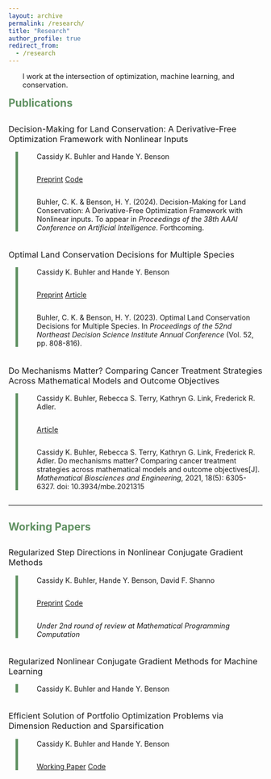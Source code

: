 ```yaml
---
layout: archive
permalink: /research/
title: "Research"
author_profile: true
redirect_from:
  - /research
---
```

<style type='text/css'>
  	h2 {
    	color: #609162;
	margin-bottom: -1em;
  	}

  	h3 {
	margin-top: 3em;
	font-weight:normal;
  	}

	
	p {
	margin-left: 2em;
	margin-bottom: -1em;
	} 

	.container {
   	 position: relative;
	margin-left: 2em;
	margin-top: 15px;
  	}	

	.vertical {
	border-left: 5px solid #609162;
	height: 100%;
	position: absolute;
	margin-left: -1em;
	margin-top: -1px;
	display: inline-block;
	}	
	

	br {
	line-height: 200%;
	}


</style>

I work at the intersection of optimization, machine learning, and conservation.



## Publications


### Decision-Making for Land Conservation: A Derivative-Free Optimization Framework with Nonlinear Inputs 


<div class="container">
  <div class="vertical"></div>

Cassidy K. Buhler and Hande Y. Benson 
<div style="line-height: 85%;">
    <br>
</div>

<a href="https://arxiv.org/abs/2308.11549" target="_blank" rel="noopener noreferrer" class = "btn--research">Preprint</a> <a href="https://github.com/cassiebuhler/conservation-dfo" target="_blank"  rel="noopener noreferrer" class = "btn--research">Code</a> 

<div style="line-height: 85%;">
    <br>
</div>

Buhler, C. K. & Benson, H. Y. (2024). Decision-Making for Land Conservation: A Derivative-Free Optimization Framework with Nonlinear inputs. To appear in <i>Proceedings of the 38th AAAI Conference on Artificial Intelligence</i>. Forthcoming. 

</div>

### Optimal Land Conservation Decisions for Multiple Species

<div class="container">
  <div class="vertical"></div>


Cassidy K. Buhler and Hande Y. Benson 

<div style="line-height: 85%;">
    <br>
</div>

<a href="https://arxiv.org/abs/2307.11863" target="_blank" rel="noopener noreferrer" class = "btn--research">Preprint</a>
<a href="https://nedsi.decisionsciences.org/wp-content/uploads/sites/5/2024/01/3134_ExOrdo-nedsi2023-Version-4.pdf" target="_blank" rel="noopener noreferrer" class = "btn--research">Article</a>

<div style="line-height: 85%;">
    <br>
</div>

Buhler, C. K. & Benson, H. Y. (2023). Optimal Land Conservation Decisions for Multiple Species. In <i>Proceedings of the 52nd Northeast Decision Science Institute Annual Conference</i> (Vol. 52, pp. 808-816).

</div>

### Do Mechanisms Matter? Comparing Cancer Treatment Strategies Across Mathematical Models and Outcome Objectives

<div class="container">
  <div class="vertical"></div>

Cassidy K. Buhler, Rebecca S. Terry, Kathryn G. Link, Frederick R. Adler. 
<div style="line-height:85%;">
    <br>
</div>

<a href="https://www.aimspress.com/article/doi/10.3934/mbe.2021315" target="_blank" rel="noopener noreferrer" class = "btn--research">Article</a>

<div style="line-height:85%;">
    <br>
</div>

Cassidy K. Buhler, Rebecca S. Terry, Kathryn G. Link, Frederick R. Adler. Do mechanisms matter? Comparing cancer treatment strategies across mathematical models and outcome objectives[J]. <i>Mathematical Biosciences and Engineering</i>, 2021, 18(5): 6305-6327. doi: 10.3934/mbe.2021315

</div>

<div style="line-height:150%;">
    <br>
</div>


<hr style="height:2px;border-width:0;color:gray;background-color:gray">



## Working Papers

### Regularized Step Directions in Nonlinear Conjugate Gradient Methods

<div class="container">
  <div class="vertical"></div>

Cassidy K. Buhler, Hande Y. Benson, David F. Shanno


<div style="line-height: 85%;">
    <br>
</div>



<a href="https://arxiv.org/abs/2110.06308" target="_blank" rel="noopener noreferrer" class = "btn--research">Preprint</a>
<a href="https://github.com/cassiebuhler/ConminCG" target="_blank" rel="noopener noreferrer" class = "btn--research">Code</a>

<div style="line-height:85%;">
    <br>
</div>

<i>Under 2nd round of review at Mathematical Programming Computation</i>

</div>




### Regularized Nonlinear Conjugate Gradient Methods for Machine Learning
<div class="container">
  <div class="vertical"></div>

Cassidy K. Buhler and Hande Y. Benson

</div>

### Efficient Solution of Portfolio Optimization Problems via Dimension Reduction and Sparsification

<div class="container">
  <div class="vertical"></div>

Cassidy K. Buhler and Hande Y. Benson

<div style="line-height: 85%;">
    <br>
</div>

<a href="https://arxiv.org/abs/2306.12639" target="_blank"  rel="noopener noreferrer" class = "btn--research">Working Paper</a>
<a href="https://github.com/cassiebuhler/PODS" target="_blank"  rel="noopener noreferrer" class = "btn--research">Code</a>

</div>



